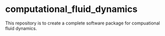 # computational_fluid_dynamics
This repository is to create a complete software package for compuational fluid dynamics.
